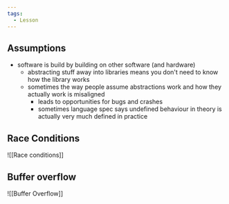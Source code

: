 ```yaml
---
tags:
  - Lesson
---
```

## Assumptions
- software is build by building on other software (and hardware)
	- abstracting stuff away into libraries means you don't need to know how the library works
	- sometimes the way people assume abstractions work and how they actually work is misaligned
		- leads to opportunities for bugs and crashes
		- sometimes language spec says undefined behaviour in theory is actually very much defined in practice
## Race Conditions
![[Race conditions]]
## Buffer overflow
![[Buffer Overflow]]